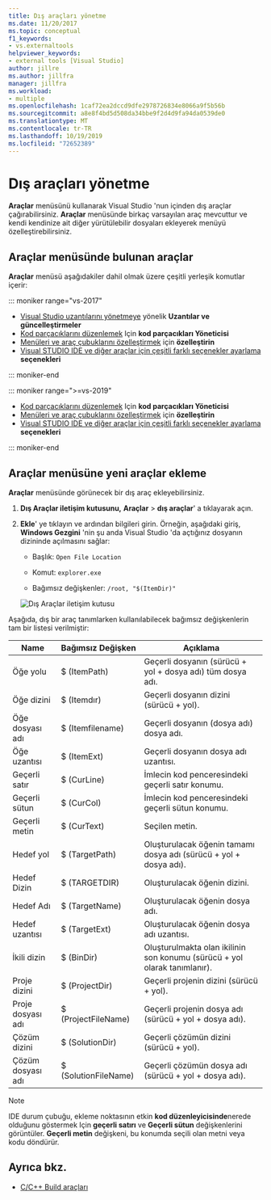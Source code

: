 ```yaml
---
title: Dış araçları yönetme
ms.date: 11/20/2017
ms.topic: conceptual
f1_keywords:
- vs.externaltools
helpviewer_keywords:
- external tools [Visual Studio]
author: jillre
ms.author: jillfra
manager: jillfra
ms.workload:
- multiple
ms.openlocfilehash: 1caf72ea2dccd9dfe2978726834e8066a9f5b56b
ms.sourcegitcommit: a8e8f4bd5d508da34bbe9f2d4d9fa94da0539de0
ms.translationtype: MT
ms.contentlocale: tr-TR
ms.lasthandoff: 10/19/2019
ms.locfileid: "72652389"
---
```

# <a name="manage-external-tools"></a>Dış araçları yönetme

**Araçlar** menüsünü kullanarak Visual Studio 'nun içinden dış araçlar çağırabilirsiniz. **Araçlar** menüsünde birkaç varsayılan araç mevcuttur ve kendi kendinize ait diğer yürütülebilir dosyaları ekleyerek menüyü özelleştirebilirsiniz.

## <a name="tools-available-on-the-tools-menu"></a>Araçlar menüsünde bulunan araçlar

**Araçlar** menüsü aşağıdakiler dahil olmak üzere çeşitli yerleşik komutlar içerir:

::: moniker range="vs-2017"

* [Visual Studio uzantılarını yönetmeye](finding-and-using-visual-studio-extensions.md) yönelik **Uzantılar ve güncelleştirmeler**
* [Kod parçacıklarını düzenlemek](code-snippets.md) Için **kod parçacıkları Yöneticisi**
* [Menüleri ve araç çubuklarını özelleştirmek](how-to-customize-menus-and-toolbars-in-visual-studio.md) için **özelleştirin**
* [Visual STUDIO IDE ve diğer araçlar için çeşitli farklı seçenekler ayarlama](reference/options-dialog-box-visual-studio.md) **seçenekleri**

::: moniker-end

::: moniker range=">=vs-2019"

* [Kod parçacıklarını düzenlemek](code-snippets.md) Için **kod parçacıkları Yöneticisi**
* [Menüleri ve araç çubuklarını özelleştirmek](how-to-customize-menus-and-toolbars-in-visual-studio.md) için **özelleştirin**
* [Visual STUDIO IDE ve diğer araçlar için çeşitli farklı seçenekler ayarlama](reference/options-dialog-box-visual-studio.md) **seçenekleri**

::: moniker-end

## <a name="add-new-tools-to-the-tools-menu"></a>Araçlar menüsüne yeni araçlar ekleme

**Araçlar** menüsünde görünecek bir dış araç ekleyebilirsiniz.

1. **Dış Araçlar iletişim kutusunu,** **Araçlar**  > **dış araçlar**' a tıklayarak açın.

1. **Ekle**' ye tıklayın ve ardından bilgileri girin. Örneğin, aşağıdaki giriş, **Windows Gezgini** 'nin şu anda Visual Studio 'da açtığınız dosyanın dizininde açılmasını sağlar:

   * Başlık: `Open File Location`

   * Komut: `explorer.exe`

   * Bağımsız değişkenler: `/root, "$(ItemDir)"`

   ![Dış Araçlar iletişim kutusu](media/external-tools-dialog.png)

Aşağıda, dış bir araç tanımlarken kullanılabilecek bağımsız değişkenlerin tam bir listesi verilmiştir:

|Name|Bağımsız Değişken|Açıklama|
|----------|--------------|-----------------|
|Öğe yolu|$ (ItemPath)|Geçerli dosyanın (sürücü + yol + dosya adı) tüm dosya adı.|
|Öğe dizini|$ (Itemdır)|Geçerli dosyanın dizini (sürücü + yol).|
|Öğe dosyası adı|$ (Itemfilename)|Geçerli dosyanın (dosya adı) dosya adı.|
|Öğe uzantısı|$ (ItemExt)|Geçerli dosyanın dosya adı uzantısı.|
|Geçerli satır|$ (CurLine)|İmlecin kod penceresindeki geçerli satır konumu.|
|Geçerli sütun|$ (CurCol)|İmlecin kod penceresindeki geçerli sütun konumu.|
|Geçerli metin|$ (CurText)|Seçilen metin.|
|Hedef yol|$ (TargetPath)|Oluşturulacak öğenin tamamı dosya adı (sürücü + yol + dosya adı).|
|Hedef Dizin|$ (TARGETDIR)|Oluşturulacak öğenin dizini.|
|Hedef Adı|$ (TargetName)|Oluşturulacak öğenin dosya adı.|
|Hedef uzantısı|$ (TargetExt)|Oluşturulacak öğenin dosya adı uzantısı.|
|İkili dizin|$ (BinDir)|Oluşturulmakta olan ikilinin son konumu (sürücü + yol olarak tanımlanır).|
|Proje dizini|$ (ProjectDir)|Geçerli projenin dizini (sürücü + yol).|
|Proje dosyası adı|$ (ProjectFileName)|Geçerli projenin dosya adı (sürücü + yol + dosya adı).|
|Çözüm dizini|$ (SolutionDir)|Geçerli çözümün dizini (sürücü + yol).|
|Çözüm dosyası adı|$ (SolutionFileName)|Geçerli çözümün dosya adı (sürücü + yol + dosya adı).|

> [!NOTE]
> IDE durum çubuğu, ekleme noktasının etkin **kod düzenleyicisinde**nerede olduğunu göstermek Için **geçerli satırı** ve **Geçerli sütun** değişkenlerini görüntüler. **Geçerli metin** değişkeni, bu konumda seçili olan metni veya kodu döndürür.

## <a name="see-also"></a>Ayrıca bkz.

- [C/C++ Build araçları](/cpp/build/reference/c-cpp-build-tools)
